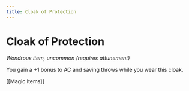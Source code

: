 ---title: Cloak of Protection---
# Cloak of Protection

*Wondrous item, uncommon (requires attunement)*

You gain a +1 bonus to AC and saving throws while you wear this cloak.


[[Magic Items]]
